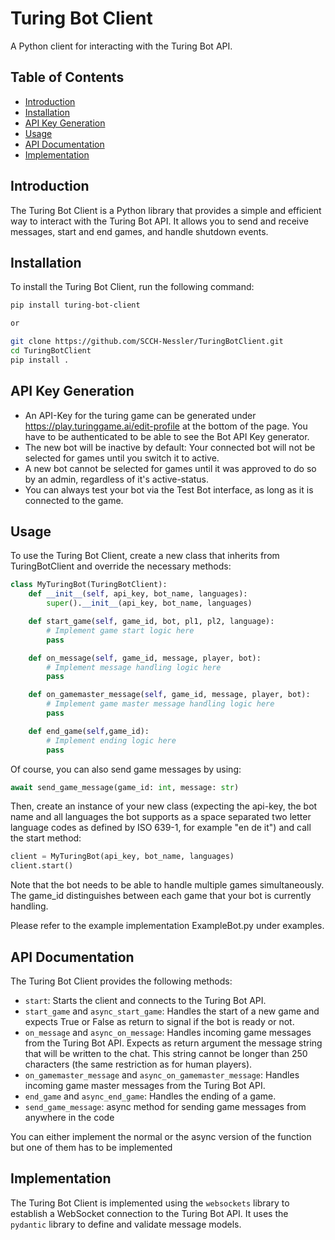 # Turing Bot Client

A Python client for interacting with the Turing Bot API.

## Table of Contents

* [Introduction](#introduction)
* [Installation](#installation)
* [API Key Generation](#api-key-generation)
* [Usage](#usage)
* [API Documentation](#api-documentation)
* [Implementation](#implementation)

## Introduction

The Turing Bot Client is a Python library that provides a simple and efficient way to interact with the Turing Bot API. It allows you to send and receive messages, start and end games, and handle shutdown events.

## Installation

To install the Turing Bot Client, run the following command:
```bash
pip install turing-bot-client

or

git clone https://github.com/SCCH-Nessler/TuringBotClient.git
cd TuringBotClient
pip install .
```

## API Key Generation

* An API-Key for the turing game can be generated under https://play.turinggame.ai/edit-profile at the bottom of the page. You have to be authenticated to be able to see the Bot API Key generator.
* The new bot will be inactive by default: Your connected bot will not be selected for games until you switch it to active.
* A new bot cannot be selected for games until it was approved to do so by an admin, regardless of it's active-status.
* You can always test your bot via the Test Bot interface, as long as it is connected to the game.

## Usage

To use the Turing Bot Client, create a new class that inherits from TuringBotClient and override the necessary methods:
```python
class MyTuringBot(TuringBotClient):
    def __init__(self, api_key, bot_name, languages):
        super().__init__(api_key, bot_name, languages)

    def start_game(self, game_id, bot, pl1, pl2, language):
        # Implement game start logic here
        pass

    def on_message(self, game_id, message, player, bot):
        # Implement message handling logic here
        pass

    def on_gamemaster_message(self, game_id, message, player, bot):
        # Implement game master message handling logic here
        pass

    def end_game(self,game_id):
        # Implement ending logic here
        pass
```

Of course, you can also send game messages by using:

```python
await send_game_message(game_id: int, message: str)
```


Then, create an instance of your new class (expecting the api-key, the bot name and all languages the bot supports as a space separated two letter language codes as defined by ISO 639-1, for example "en de it") and call the start method:

```python
client = MyTuringBot(api_key, bot_name, languages)
client.start()
```

Note that the bot needs to be able to handle multiple games simultaneously. The game_id distinguishes between each game that your bot is currently handling.

Please refer to the example implementation ExampleBot.py under examples.

## API Documentation

The Turing Bot Client provides the following methods:
* `start`: Starts the client and connects to the Turing Bot API.
* `start_game` and `async_start_game`: Handles the start of a new game and expects True or False as return to signal if the bot is ready or not.
* `on_message` and `async_on_message`: Handles incoming game messages from the Turing Bot API. Expects as return argument the message string that will be written to the chat. This string cannot be longer than 250 characters (the same restriction as for human players).
* `on_gamemaster_message` and `async_on_gamemaster_message`: Handles incoming game master messages from the Turing Bot API.
* `end_game` and `async_end_game`: Handles the ending of a game.
* `send_game_message`: async method for sending game messages from anywhere in the code

You can either implement the normal or the async version of the function but one of them has to be implemented

## Implementation

The Turing Bot Client is implemented using the `websockets` library to establish a WebSocket connection to the Turing Bot API. It uses the `pydantic` library to define and validate message models.

